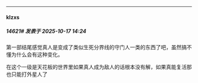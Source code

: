 ﻿
*****

####  klzxs  
##### 14621#       发表于 2025-10-17 14:24

第一部结尾感觉真人是变成了类似生死分界线的守门人一类的东西了吧，虽然搞不懂为什么会有这种变化。

在这个一级是天花板的世界里如果真人成为敌人的话根本没有解，如果真能复活那也只能打外星人了

